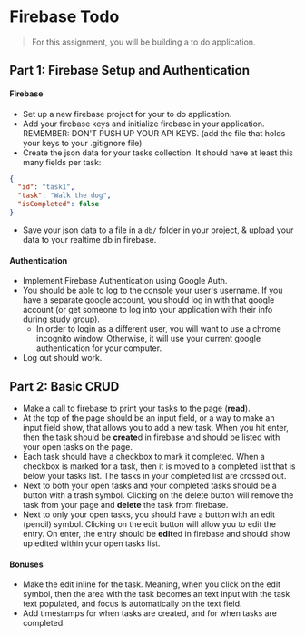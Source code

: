 # Firebase Todo

> For this assignment, you will be building a to do application. 

## Part 1: Firebase Setup and Authentication
#### Firebase
- Set up a new firebase project for your to do application.
- Add your firebase keys and initialize firebase in your application. REMEMBER: DON'T PUSH UP YOUR API KEYS. (add the file that holds your keys to your .gitignore file)
- Create the json data for your tasks collection. It should have at least this many fields per task:
```json
{
  "id": "task1",
  "task": "Walk the dog",
  "isCompleted": false
}
```
- Save your json data to a file in a `db/` folder in your project, & upload your data to your realtime db in firebase.

#### Authentication
- Implement Firebase Authentication using Google Auth. 
- You should be able to log to the console your user's username. If you have a separate google account, you should log in with that google account (or get someone to log into your application with their info during study group).
  - In order to login as a different user, you will want to use a chrome incognito window. Otherwise, it will use your current google authentication for your computer.
- Log out should work.

## Part 2: Basic CRUD
- Make a call to firebase to print your tasks to the page (**read**).
- At the top of the page should be an input field, or a way to make an input field show, that allows you to add a new task. When you hit enter, then the task should be **create**d in firebase and should be listed with your open tasks on the page.
- Each task should have a checkbox to mark it completed. When a checkbox is marked for a task, then it is moved to a completed list that is below your tasks list. The tasks in your completed list are crossed out.
- Next to both your open tasks and your completed tasks should be a button with a trash symbol. Clicking on the delete button will remove the task from your page and **delete** the task from firebase.
- Next to only your open tasks, you should have a button with an edit (pencil) symbol. Clicking on the edit button will allow you to edit the entry. On enter, the entry should be **edit**ed in firebase and should show up edited within your open tasks list.

#### Bonuses
- Make the edit inline for the task. Meaning, when you click on the edit symbol, then the area with the task becomes an text input with the task text populated, and focus is automatically on the text field.
- Add timestamps for when tasks are created, and for when tasks are completed.

